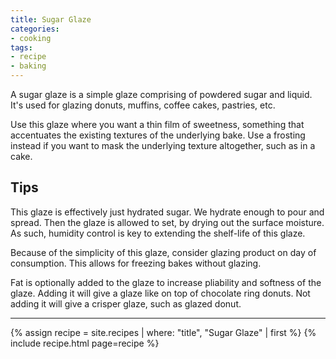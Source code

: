 ```yaml
---
title: Sugar Glaze
categories:
- cooking
tags:
- recipe
- baking
---
```


A sugar glaze is a simple glaze comprising of powdered sugar and liquid.
It's used for glazing donuts, muffins, coffee cakes, pastries, etc.

Use this glaze where you want a thin film of sweetness, something that accentuates the
existing textures of the underlying bake.
Use a frosting instead if you want to mask the underlying texture altogether, such as in a cake.

## Tips

This glaze is effectively just hydrated sugar.
We hydrate enough to pour and spread.
Then the glaze is allowed to set, by drying out the surface moisture.
As such, humidity control is key to extending the shelf-life of this glaze.

Because of the simplicity of this glaze, consider glazing product on day of consumption.
This allows for freezing bakes without glazing.

Fat is optionally added to the glaze to increase pliability and softness of the glaze.
Adding it will give a glaze like on top of chocolate ring donuts.
Not adding it will give a crisper glaze, such as glazed donut.

---

{% assign recipe = site.recipes | where: "title",  "Sugar Glaze" | first %}
{% include recipe.html page=recipe %}
